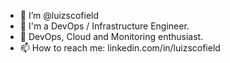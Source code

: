 - 👋 I’m @luizscofield
- 👀 I'm a DevOps / Infrastructure Engineer.
- 🌱 DevOps, Cloud and Monitoring enthusiast.
- 📫 How to reach me: linkedin.com/in/luizscofield
